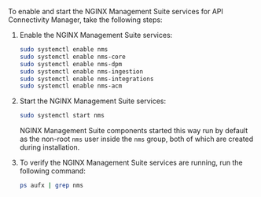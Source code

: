 To enable and start the NGINX Management Suite services for API Connectivity Manager, take the following steps:

1. Enable the NGINX Management Suite services:

    ```bash
    sudo systemctl enable nms
    sudo systemctl enable nms-core
    sudo systemctl enable nms-dpm
    sudo systemctl enable nms-ingestion
    sudo systemctl enable nms-integrations
    sudo systemctl enable nms-acm
    ```

2. Start the NGINX Management Suite services:

    ```bash
    sudo systemctl start nms
    ```

    NGINX Management Suite components started this way run by default as the non-root `nms` user inside the `nms` group, both of which are created during installation.

3. To verify the NGINX Management Suite services are running, run the following command:

    ```bash
    ps aufx | grep nms
    ```

<!-- Do not remove. Keep this code at the bottom of the include -->
<!-- DOCS-807 -->